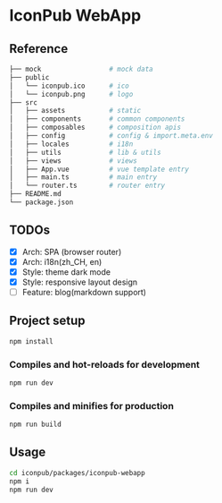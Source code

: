 # IconPub WebApp

## Reference

```bash
├── mock                 # mock data
├── public
│   └── iconpub.ico      # ico
│   └── iconpub.png      # logo
├── src
│   ├── assets           # static
│   ├── components       # common components
│   ├── composables      # composition apis
│   ├── config           # config & import.meta.env
│   ├── locales          # i18n
│   ├── utils            # lib & utils
│   ├── views            # views
│   ├── App.vue          # vue template entry
│   ├── main.ts          # main entry
│   └── router.ts        # router entry
├── README.md
└── package.json
```

## TODOs

- [x] Arch: SPA (browser router)
- [x] Arch: i18n(zh_CH, en)
- [x] Style: theme dark mode
- [x] Style: responsive layout design
- [ ] Feature: blog(markdown support)

## Project setup

```bash
npm install
```

### Compiles and hot-reloads for development

```bash
npm run dev
```

### Compiles and minifies for production

```bash
npm run build
```

## Usage

```bash
cd iconpub/packages/iconpub-webapp
npm i
npm run dev
```
